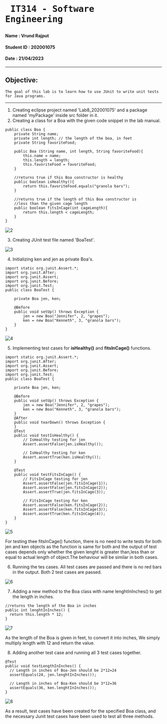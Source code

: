# <pre>                  IT314 - Software Engineering </pre>

#### Name       : Vrund Rajput
#### Student ID  : 202001075
#### Date       : 21/04/2023

----

## Objective:
    The goal of this lab is to learn how to use JUnit to write unit tests for Java programs.
    
----
1. Creating eclipse project named 'Lab8_202001075' and a package named 'myPackage' inside src folder in it.
2. Creating a class for a Boa with the given code snippet in the lab manual.
```
public class Boa {
	private String name;
	private int length; // the length of the boa, in feet
	private String favoriteFood;
	
	public Boa (String name, int length, String favoriteFood){
		this.name = name;
		this.length = length;
		this.favoriteFood = favoriteFood;
	}
	
	//returns true if this Boa constructor is healthy
	public boolean isHealthy(){
		return this.favoriteFood.equals("granola bars");
	}
	
	//returns true if the length of this Boa constructor is
	//less than the given cage length
	public boolean fitsInCage(int cageLength){
		return this.length < cageLength;
	}
}	
```
![2](https://user-images.githubusercontent.com/121281243/233600333-7d85a464-8155-4c75-8639-8dc74454898f.jpg)

3. Creating JUnit test file named 'BoaTest'.  

![3](https://user-images.githubusercontent.com/121281243/233601057-59fe0417-9f1c-4ba1-afc3-ff62df4fd481.jpg)

4. Initializing ken and jen as private Boa's.
```
import static org.junit.Assert.*;
import org.junit.After;
import org.junit.Assert;
import org.junit.Before;
import org.junit.Test;
public class BoaTest {
	
	private Boa jen, ken;
	
	@Before
	public void setUp() throws Exception {
		jen = new Boa("Jennifer", 2, "grapes");
		ken = new Boa("Kenneth", 3, "granola bars");
	}
}
```
![4](https://user-images.githubusercontent.com/121281243/233601165-e82dc09f-5869-4c4e-b207-d17434d9ee49.jpg)

5. Implementing test cases for **isHealthy()** and **fitsInCage()** functions.
```
import static org.junit.Assert.*;
import org.junit.After;
import org.junit.Assert;
import org.junit.Before;
import org.junit.Test;
public class BoaTest {
	
	private Boa jen, ken;
	
	@Before
	public void setUp() throws Exception {
		jen = new Boa("Jennifer", 2, "grapes");
		ken = new Boa("Kenneth", 3, "granola bars");
	}
	@After
	public void tearDown() throws Exception {
	}
	@Test
	public void testIsHealthy() {
		// IsHealthy testing for jen
		Assert.assertFalse(jen.isHealthy());
		
		// IsHealthy testing for ken
		Assert.assertTrue(ken.isHealthy());
	}
	
	@Test
	public void testFitsInCage() {
		// FitsInCage testing for jen
		Assert.assertFalse(jen.fitsInCage(1));
		Assert.assertFalse(jen.fitsInCage(2));
		Assert.assertTrue(jen.fitsInCage(3));
		
		// FitsInCage testing for ken
		Assert.assertFalse(ken.fitsInCage(2));
		Assert.assertFalse(ken.fitsInCage(3));
		Assert.assertTrue(ken.fitsInCage(4));
	}
}
```
![5](https://user-images.githubusercontent.com/121281243/233601391-698d51c7-7fda-47c5-961b-8698a053ceb8.jpg)

For testing thee fitsInCage() function, there is no need to write tests for both jen and ken objects as the function is same for both and the output of test cases depends only whether the given lenght is greater than,less than or equal to actual length of object.The behaviour will be similar in both cases.

6. Running the tes cases. All test cases are passed and there is no red bars in the output. Both 2 test cases are passed.

![6](https://user-images.githubusercontent.com/121281243/233601448-6414ace1-28dc-4da7-a7e8-4cd2793dbcf2.jpg)

7. Adding a new method to the Boa class with name lenghtInInches() to get the length in inches.
```
//returns the length of the Boa in inches
public int lenghtInInches() {
  return this.length * 12;
}
```
![7](https://user-images.githubusercontent.com/121281243/233601514-1cdc3d23-f8a7-490d-a5f3-7509f9f51256.jpg)

As the length of the Boa is given in feet, to convert it into inches, We simply multiply length with 12 and return the value.

8. Adding another test case and running all 3 test cases together.
```
@Test
public void testLengthInInches() {
  // Length in inches of Boa-Jen should be 2*12=24
  assertEquals(24, jen.lenghtInInches());
        
  // Length in inches of Boa-Ken should be 3*12=36
  assertEquals(36, ken.lenghtInInches());
}
```
![8](https://user-images.githubusercontent.com/121281243/233601578-b1f55a7d-12c2-4fc0-a8ab-461fd4a85595.jpg)

As a result, test cases have been created for the specified Boa class, and the necessary Junit test cases have been used to test all three methods.
